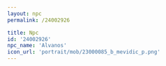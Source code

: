 ```yaml
---
layout: npc
permalink: /24002926

title: Npc
id: '24002926'
npc_name: 'Alvanos'
icon_url: 'portrait/mob/23000085_b_mevidic_p.png'
---
```

